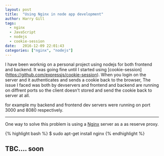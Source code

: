 ```yaml
---
layout: post
title:  "Using Nginx in node app development"
author: Harry Gill
tags:
  - nginx
  - JavaScript
  - nodejs
  - cookie-session
date:   2016-12-09 22:01:43
categories: ["nginx", "nodejs"]
---
```

  I have been worknig on a personal project using nodejs for both frontend and backend.
It was going fine until I started using [cookie-session] (https://github.com/expressjs/cookie-session).
When you login on the server and it authenticates and sends a cookie back to the browser,
The issue I faced was both by devservers and frontend and backend are running on diffrent ports
so the client doesn't stored and send the cookie back to server at all.

for example my backend and frontend dev servers were running on port 3000 and 8080 respectively.

---

One way to solve this problem is using a [Nginx](https://www.nginx.com/) server as a as reserve proxy.

{% highlight bash %}
$ sudo apt-get install nginx
{% endhighlight %}

## TBC.... soon ##
